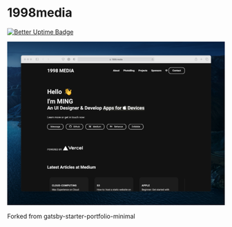 # 1998media

[![Better Uptime Badge](https://betteruptime.com/status-badges/v1/monitor/2nvb.svg)](https://betteruptime.com/?utm_source=status_badge)

[![Screenshot](https://github.com/1998code/1998media/blob/master/CleanShot%202021-03-15%20at%2011.54.32@2x.png?raw=true)](https://1998.media)

Forked from gatsby-starter-portfolio-minimal
